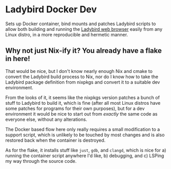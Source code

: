 # Ladybird Docker Dev

Sets up Docker container, bind mounts and patches Ladybird scripts to allow
both building and running the [Ladybird web browser](https://ladybird.org)
easily from any Linux distro, in a more reproducible and hermetic manner.

## Why not just Nix-ify it? You already have a flake in here!

That would be nice, but I don't know nearly enough Nix and cmake to convert
the Ladybird build process to Nix, nor do I know how to take the Ladybird
package definition from nixpkgs and convert it to a suitable dev environment.

From the looks of it, it seems like the nixpkgs version patches a bunch of stuff
to Ladybird to build it, which is fine (after all most Linux distros have some
patches for programs for their own purposes), but for a dev environment it would
be nice to start out from *exactly* the same code as everyone else, without any
alterations.

The Docker based flow here only really requires a small modification to a support
script, which is unlikely to be touched by most changes and is also restored back
when the container is destroyed.

As for the flake, it installs stuff like `just`, `gdb`, and `clangd`, which is nice
for a) running the container script anywhere I'd like, b) debugging, and c) LSPing
my way through the source code.
